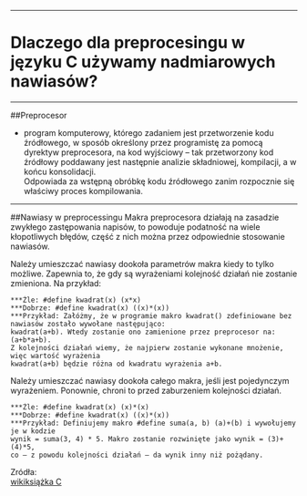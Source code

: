 ****
# Dlaczego dla preprocesingu w języku C używamy nadmiarowych nawiasów?
****
##Preprocesor
 - program komputerowy, którego zadaniem jest przetworzenie kodu źródłowego, 
w sposób określony przez programistę za pomocą dyrektyw preprocesora, 
na kod wyjściowy – tak przetworzony kod źródłowy poddawany jest następnie 
analizie składniowej, kompilacji, a w końcu konsolidacji.  
Odpowiada za wstępną obróbkę kodu źródłowego zanim rozpocznie się właściwy proces kompilowania.  
--------------
##Nawiasy w preprocessingu
Makra preprocesora działają na zasadzie zwykłego zastępowania napisów, to powoduje podatność na wiele kłopotliwych błędów, część z nich można przez odpowiednie stosowanie nawiasów.  

Należy umieszczać nawiasy dookoła parametrów makra kiedy to tylko możliwe. Zapewnia to, że gdy są wyrażeniami kolejność działań nie zostanie zmieniona. Na przykład:
```
***Źle: #define kwadrat(x) (x*x)
***Dobrze: #define kwadrat(x) ((x)*(x))
***Przykład: Załóżmy, że w programie makro kwadrat() zdefiniowane bez nawiasów zostało wywołane następująco: 
kwadrat(a+b). Wtedy zostanie ono zamienione przez preprocesor na: (a+b*a+b). 
Z kolejności działań wiemy, że najpierw zostanie wykonane mnożenie, więc wartość wyrażenia 
kwadrat(a+b) będzie różna od kwadratu wyrażenia a+b.
```
Należy umieszczać nawiasy dookoła całego makra, jeśli jest pojedynczym wyrażeniem. Ponownie, chroni to przed zaburzeniem kolejności działań.
```
***Źle: #define kwadrat(x) (x)*(x)
***Dobrze: #define kwadrat(x) ((x)*(x))
***Przykład: Definiujemy makro #define suma(a, b) (a)+(b) i wywołujemy je w kodzie 
wynik = suma(3, 4) * 5. Makro zostanie rozwinięte jako wynik = (3)+(4)*5, 
co — z powodu kolejności działań — da wynik inny niż pożądany.
```

Zródła:  
[wikiksiążka C][1]  

[1]:https://pl.wikibooks.org/wiki/C/Powszechne_praktyki#Konwencje_pisania_makr "wikiksiążka C"  
